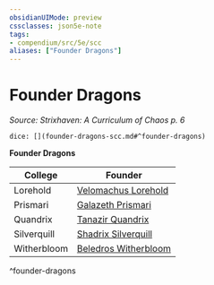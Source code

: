 ```yaml
---
obsidianUIMode: preview
cssclasses: json5e-note
tags:
- compendium/src/5e/scc
aliases: ["Founder Dragons"]
---
```

# Founder Dragons
*Source: Strixhaven: A Curriculum of Chaos p. 6* 

`dice: [](founder-dragons-scc.md#^founder-dragons)`

**Founder Dragons**

| College | Founder |
|---------|---------|
| Lorehold | [Velomachus Lorehold](b_velomachus-lorehold-scc.md) |
| Prismari | [Galazeth Prismari](b_galazeth-prismari-scc.md) |
| Quandrix | [Tanazir Quandrix](b_tanazir-quandrix-scc.md) |
| Silverquill | [Shadrix Silverquill](b_shadrix-silverquill-scc.md) |
| Witherbloom | [Beledros Witherbloom](b_beledros-witherbloom-scc.md) |
^founder-dragons